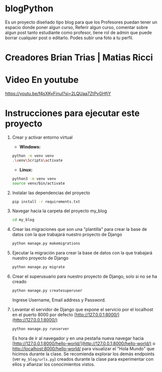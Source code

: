 # blogPython


Es un proyecto diseñado tipo blog para que los  Profesores  puedan tener un espacio donde poner algun curso, Referir algun curso, comentar sobre algun post tanto estudiante como profesor, tiene rol de admin que puede borrar cualquier post o editarlo. Podes subir una foto a tu perfil.

# Creadores Brian Trias | Matias Ricci  

# Video En youtube

  https://youtu.be/f4sXKyFinuI?si=2LQUaa7ZtPvGHfjY

# Instrucciones para ejecutar este proyecto


1. Crear y activar entorno virtual

   - **Windows:**

    ```bash
    python -m venv venv
    .\venv\Scripts\activate
    ```

   - **Linux:**

    ```bash
    python3 -m venv venv
    source venv/bin/activate
    ```

2. Instalar las dependencias del proyecto

    ```bash
    pip install -r requirements.txt
    ```

3. Navegar hacia la carpeta del proyecto my_blog

    ```bash
    cd my_blog
    ```

4. Crear las migraciones que son una "plantilla" para crear la base de datos con la que trabajará nuestro proyecto de Django

    ```bash
    python manage.py makemigrations
    ```

5. Ejecutar la migración para crear la base de datos con la que trabajará nuestro proyecto de Django

    ```bash
    python manage.py migrate
    ```

6. Crear el superusuario para nuestro proyecto de Django, solo si no se ha creado

    ```bash
    python manage.py createsuperuser
    ```

    Ingrese Username, Email address y Password.

7. Levantar el servidor de Django que expone el servicio por el localhost en el puerto 8000 por defecto [http://127.0.0.1:8000/](http://127.0.0.1:8000/)

    ```bash
    python manage.py runserver
    ```

    Es hora de ir al navegador y en una pestaña nueva navegar hacia [http://127.0.0.1:8000/hello-world/](http://127.0.0.1:8000/hello-world/) o [http://localhost:8000/hello-world/](http://localhost:8000/hello-world/) para visualizar el "Hola Mundo" que hicimos durante la clase. Se recomienda explorar los demás endpoints (ver `my_blog/urls.py`) creados durante la clase para experimentar con ellos y afianzar los conocimientos vistos.


